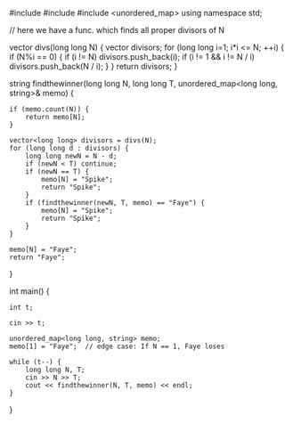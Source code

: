 #include <iostream>
#include <vector>
#include <unordered_map>
using namespace std;

// here we have a func. which finds all proper divisors of N





vector<long long> divs(long long N) {
    vector<long long> divisors;
    for (long long i=1; i*i <= N; ++i) {
        if (N%i == 0) {
            if (i != N) divisors.push_back(i);
            if (i != 1 && i != N / i) divisors.push_back(N / i);
        }
    }
    return divisors;
}



string findthewinner(long long N, long long T, unordered_map<long long, string>& memo) {
   
    if (memo.count(N)) {
        return memo[N];
    }

    vector<long long> divisors = divs(N);
    for (long long d : divisors) {
        long long newN = N - d;
        if (newN < T) continue;
        if (newN == T) {
            memo[N] = "Spike";
            return "Spike";
        }
        if (findthewinner(newN, T, memo) == "Faye") {
            memo[N] = "Spike";
            return "Spike";
        }
    }

    memo[N] = "Faye";
    return "Faye";
}




int main() 
{
   
    int t;
   
    cin >> t;

    unordered_map<long long, string> memo;
    memo[1] = "Faye";  // edge case: If N == 1, Faye loses

    while (t--) {
        long long N, T;
        cin >> N >> T;
        cout << findthewinner(N, T, memo) << endl;
    }
}

